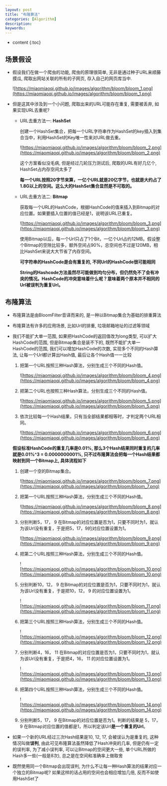 ```yaml
---
layout: post
title: "布隆算法"
categories: [Algorithm]
description:
keywords:
---
```


* content
{:toc} 
## 场景假设

* 假设我们在做一个爬虫的功能, 爬虫的原理很简单, 无非是通过种子URL来顺藤摸瓜, 爬取出网站关联的所有的子网页, 存入自己的网页库当中.

	![https://miaomiaoqi.github.io/images/algorithm/bloom/bloom_1.png](https://miaomiaoqi.github.io/images/algorithm/bloom/bloom_1.png)

* 但是这其中涉及到一个小问题, 爬取出来的URL可能存在重复, 需要被丢弃, 如果实现URL去重呢?

	* URL去重方法一: **HashSet**

		创建一个HashSet集合，把每一个URL字符串作为HashSet的key插入到集合当中，利用HashSet的Key唯一性来对URL做去重。

		![https://miaomiaoqi.github.io/images/algorithm/bloom/bloom_2.png](https://miaomiaoqi.github.io/images/algorithm/bloom/bloom_2.png)

		这个方案看似没毛病, 但是经过几轮压力测试后, 爬取的URL有好几亿个, HashSet占内存空间太多了

		**每一个URL按照20字节来算，一亿个URL就是20亿字节，也就是大约占了1.8G以上的空间。这么大的HashSet集合显然是不可取的。**

	* URL去重方法二: **Bitmap**

		获取每一个URL的HashCode，根据HashCode的值来插入到Bitmap的对应位置。如果要插入位置的值已经是1，说明该URL已重复。

		![https://miaomiaoqi.github.io/images/algorithm/bloom/bloom_3.png](https://miaomiaoqi.github.io/images/algorithm/bloom/bloom_3.png)

		使用Bitmap以后，每一个Url只占了1个Bit，一亿个Url占约12MB。假设整个Bitmap的空隙比较多，额外空间占90%，总空间也不过是120MB，相比HashSet来说大大节省了内存空间。

		**可字符串的HashCode是会有重复的, 不同Url的HashCode很可能相同**

		**String的Hashcode方法虽然尽可能做到均匀分布，但仍然免不了会有冲突的情况。HashCode的冲突意味着什么呢？意味着两个原本并不相同的Url被误判为重复Url。**

## 布隆算法

* 布隆算法是由BloomFilter音译而来的, 是一种以Bitmap集合为基础的排重算法

* 布隆算法有许多的应用场景, 比如Url的排重, 垃圾邮箱地址的过滤等领域

* 我们不能扩大单一范围, 如果把HashCode的返回值改为long类型, 可以扩大HashCode的范围, 但是Bitmap集合是装不下的, 既然不能扩大单一HashCode的范围, 我们可以增加HashCode的次数, 实现多个不同的Hash算法, 让每一个Url都计算出Hash值, 最后让各个Hash值一一比较

	1. 把第一个URL按照三种Hash算法，分别生成三个不同的Hash值。

		![https://miaomiaoqi.github.io/images/algorithm/bloom/bloom_4.png](https://miaomiaoqi.github.io/images/algorithm/bloom/bloom_4.png)

	1. 把第二个URL也按照三种Hash算法，分别生成三个不同的Hash值。

		![https://miaomiaoqi.github.io/images/algorithm/bloom/bloom_5.png](https://miaomiaoqi.github.io/images/algorithm/bloom/bloom_5.png)

	1. 依次比较每一个Hash结果，只有当全部结果都相等时，才判定两个URL相同。

		![https://miaomiaoqi.github.io/images/algorithm/bloom/bloom_6.png](https://miaomiaoqi.github.io/images/algorithm/bloom/bloom_6.png)

	**假设标准HashCode的重复几率是0.01%, 那么3个Hash结果同时重复的几率就是0.01%^3 = 0.0000000001%, 只不过布隆算法会把每一个Hash结果都映射到同一个Bitmap上, 具体流程如下**

	1. 创建一个空的Bitmap集合。

		![https://miaomiaoqi.github.io/images/algorithm/bloom/bloom_7.png](https://miaomiaoqi.github.io/images/algorithm/bloom/bloom_7.png)

	1. 把第一个URL按照三种Hash算法，分别生成三个不同的Hash值。

		![https://miaomiaoqi.github.io/images/algorithm/bloom/bloom_8.png](https://miaomiaoqi.github.io/images/algorithm/bloom/bloom_8.png)

	1. 分别判断5，17， 9 在Bitmap的对应位置是否为1，只要不同时为1，就认为该Url没有重复，于是把5，17，9的对应位置设置为1。

		![https://miaomiaoqi.github.io/images/algorithm/bloom/bloom_9.png](https://miaomiaoqi.github.io/images/algorithm/bloom/bloom_9.png)

	1. 把第二个URL按照三种Hash算法，分别生成三个不同的Hash值。

		![https://miaomiaoqi.github.io/images/algorithm/bloom/bloom_10.png](https://miaomiaoqi.github.io/images/algorithm/bloom/bloom_10.png)

	5. 分别判断10，12， 9 在Bitmap的对应位置是否为1，只要不同时为1，就认为该Url没有重复，于是把10，12， 9 的对应位置设置为1。

		![https://miaomiaoqi.github.io/images/algorithm/bloom/bloom_11.png](https://miaomiaoqi.github.io/images/algorithm/bloom/bloom_11.png)

	5. 把第三个URL按照三种Hash算法，分别生成三个不同的Hash值。

		![https://miaomiaoqi.github.io/images/algorithm/bloom/bloom_12.png](https://miaomiaoqi.github.io/images/algorithm/bloom/bloom_12.png)

	5. 分别判断4，16， 11 在Bitmap的对应位置是否为1，只要不同时为1，就认为该Url没有重复，于是把4，16， 11 的对应位置设置为1。

		![https://miaomiaoqi.github.io/images/algorithm/bloom/bloom_13.png](https://miaomiaoqi.github.io/images/algorithm/bloom/bloom_13.png)

	5. 把第四个URL按照三种Hash算法，分别生成三个不同的Hash值。

		![https://miaomiaoqi.github.io/images/algorithm/bloom/bloom_14.png](https://miaomiaoqi.github.io/images/algorithm/bloom/bloom_14.png)

	5. 分别判断5，17， 9 在Bitmap的对应位置是否为1。判断的结果是 5，17， 9 在Bitmap对应位置的值都是1，所以判定该Url**是一个重复的Url**。

* 如果一个新的URL经过三次Hash结果是10, 12, 17, 会被误认为是重复的, 这种情况叫做**误判**, 由此可见布隆算法虽然降低了Hash冲突的几率, 但是仍有一定的误判率, 为了减小误判率, 可以让Bitmap的空间更大一些, 单个URL所做的Hash多一些(一般是8次), 总之是在空间和准确率上做取舍

* 既然使用同一个Bitmap会出现误判, 为什么不让每一种Hash算法的结果对应一个独立的Bitmap呢? 如果这样的话占用的空间也会相应增加几倍, 反而不如使用HashSet了